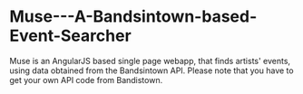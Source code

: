 # Muse---A-Bandsintown-based-Event-Searcher
Muse is an AngularJS based single page webapp, that finds artists' events, using data obtained from the Bandsintown API. Please note that you have to get your own API code from Bandistown.
